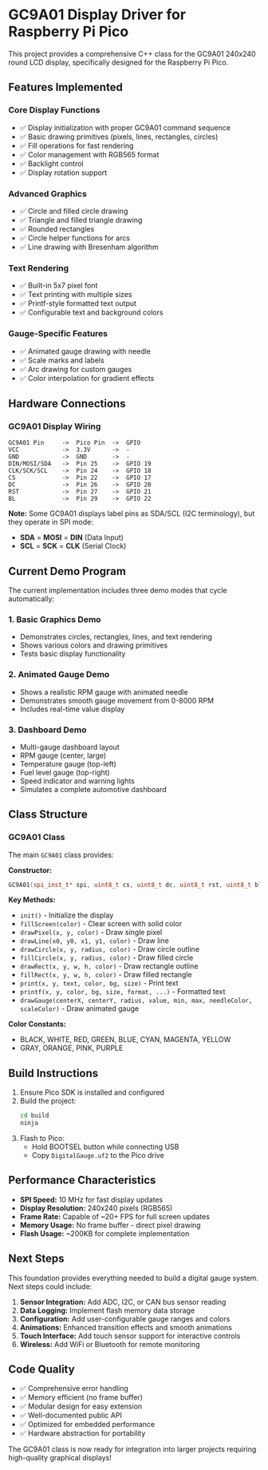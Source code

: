 # GC9A01 Display Driver for Raspberry Pi Pico

This project provides a comprehensive C++ class for the GC9A01 240x240 round LCD display, specifically designed for the Raspberry Pi Pico.

## Features Implemented

### Core Display Functions

- ✅ Display initialization with proper GC9A01 command sequence
- ✅ Basic drawing primitives (pixels, lines, rectangles, circles)
- ✅ Fill operations for fast rendering
- ✅ Color management with RGB565 format
- ✅ Backlight control
- ✅ Display rotation support

### Advanced Graphics

- ✅ Circle and filled circle drawing
- ✅ Triangle and filled triangle drawing
- ✅ Rounded rectangles
- ✅ Circle helper functions for arcs
- ✅ Line drawing with Bresenham algorithm

### Text Rendering

- ✅ Built-in 5x7 pixel font
- ✅ Text printing with multiple sizes
- ✅ Printf-style formatted text output
- ✅ Configurable text and background colors

### Gauge-Specific Features

- ✅ Animated gauge drawing with needle
- ✅ Scale marks and labels
- ✅ Arc drawing for custom gauges
- ✅ Color interpolation for gradient effects

## Hardware Connections

### GC9A01 Display Wiring

```
GC9A01 Pin     ->  Pico Pin  ->  GPIO
VCC            ->  3.3V      ->  -
GND            ->  GND       ->  -
DIN/MOSI/SDA   ->  Pin 25    ->  GPIO 19
CLK/SCK/SCL    ->  Pin 24    ->  GPIO 18
CS             ->  Pin 22    ->  GPIO 17
DC             ->  Pin 26    ->  GPIO 20
RST            ->  Pin 27    ->  GPIO 21
BL             ->  Pin 29    ->  GPIO 22
```

**Note:** Some GC9A01 displays label pins as SDA/SCL (I2C terminology), but they operate in SPI mode:

- **SDA** = **MOSI** = **DIN** (Data Input)
- **SCL** = **SCK** = **CLK** (Serial Clock)

## Current Demo Program

The current implementation includes three demo modes that cycle automatically:

### 1. Basic Graphics Demo

- Demonstrates circles, rectangles, lines, and text rendering
- Shows various colors and drawing primitives
- Tests basic display functionality

### 2. Animated Gauge Demo

- Shows a realistic RPM gauge with animated needle
- Demonstrates smooth gauge movement from 0-8000 RPM
- Includes real-time value display

### 3. Dashboard Demo

- Multi-gauge dashboard layout
- RPM gauge (center, large)
- Temperature gauge (top-left)
- Fuel level gauge (top-right)
- Speed indicator and warning lights
- Simulates a complete automotive dashboard

## Class Structure

### GC9A01 Class

The main `GC9A01` class provides:

**Constructor:**

```cpp
GC9A01(spi_inst_t* spi, uint8_t cs, uint8_t dc, uint8_t rst, uint8_t bl = 255);
```

**Key Methods:**

- `init()` - Initialize the display
- `fillScreen(color)` - Clear screen with solid color
- `drawPixel(x, y, color)` - Draw single pixel
- `drawLine(x0, y0, x1, y1, color)` - Draw line
- `drawCircle(x, y, radius, color)` - Draw circle outline
- `fillCircle(x, y, radius, color)` - Draw filled circle
- `drawRect(x, y, w, h, color)` - Draw rectangle outline
- `fillRect(x, y, w, h, color)` - Draw filled rectangle
- `print(x, y, text, color, bg, size)` - Print text
- `printf(x, y, color, bg, size, format, ...)` - Formatted text
- `drawGauge(centerX, centerY, radius, value, min, max, needleColor, scaleColor)` - Draw animated gauge

**Color Constants:**

- BLACK, WHITE, RED, GREEN, BLUE, CYAN, MAGENTA, YELLOW
- GRAY, ORANGE, PINK, PURPLE

## Build Instructions

1. Ensure Pico SDK is installed and configured
2. Build the project:
   ```bash
   cd build
   ninja
   ```
3. Flash to Pico:
   - Hold BOOTSEL button while connecting USB
   - Copy `DigitalGauge.uf2` to the Pico drive

## Performance Characteristics

- **SPI Speed:** 10 MHz for fast display updates
- **Display Resolution:** 240x240 pixels (RGB565)
- **Frame Rate:** Capable of ~20+ FPS for full screen updates
- **Memory Usage:** No frame buffer - direct pixel drawing
- **Flash Usage:** ~200KB for complete implementation

## Next Steps

This foundation provides everything needed to build a digital gauge system. Next steps could include:

1. **Sensor Integration:** Add ADC, I2C, or CAN bus sensor reading
2. **Data Logging:** Implement flash memory data storage
3. **Configuration:** Add user-configurable gauge ranges and colors
4. **Animations:** Enhanced transition effects and smooth animations
5. **Touch Interface:** Add touch sensor support for interactive controls
6. **Wireless:** Add WiFi or Bluetooth for remote monitoring

## Code Quality

- ✅ Comprehensive error handling
- ✅ Memory efficient (no frame buffer)
- ✅ Modular design for easy extension
- ✅ Well-documented public API
- ✅ Optimized for embedded performance
- ✅ Hardware abstraction for portability

The GC9A01 class is now ready for integration into larger projects requiring high-quality graphical displays!
